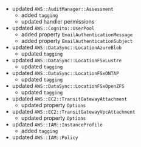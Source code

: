 - updated `AWS::AuditManager::Assessment`
  - added `tagging`
  - updated handler permissions
- updated `AWS::Cognito::UserPool`
  - added property `EmailAuthenticationMessage`
  - added property `EmailAuthenticationSubject`
- updated `AWS::DataSync::LocationAzureBlob`
  - updated `tagging`
- updated `AWS::DataSync::LocationFSxLustre`
  - updated `tagging`
- updated `AWS::DataSync::LocationFSxONTAP`
  - updated `tagging`
- updated `AWS::DataSync::LocationFSxOpenZFS`
  - updated `tagging`
- updated `AWS::EC2::TransitGatewayAttachment`
  - updated property `Options`
- updated `AWS::EC2::TransitGatewayVpcAttachment`
  - updated property `Options`
- updated `AWS::IAM::InstanceProfile`
  - added `tagging`
- updated `AWS::IAM::Policy`
